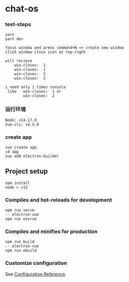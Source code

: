 # chat-os

### test-steps
```
yarn
yarn dev

focus window and press command+N => create new window
click window close icon at top-right

will recieve
    win-closes:  1
    win-closes:  1
    win-closes:  2
    win-closes:  2

i need only 1 times console
 like   win-closes:  1 or 
        win-closes:  2

```


### 运行环境

```
Node: v14.17.0
Vue-cli: v4.5.0

```

### create app
```
vue create app
cd app
vue add electron-builder
```

## Project setup

```
npm install
node > v12
```

### Compiles and hot-reloads for development
```
npm run serve
-- electron-vue
npm run eserve
```

### Compiles and minifies for production
```
npm run build
-- electron-vue
npm run ebuild
```

### Customize configuration
See [Configuration Reference](https://cli.vuejs.org/config/).
